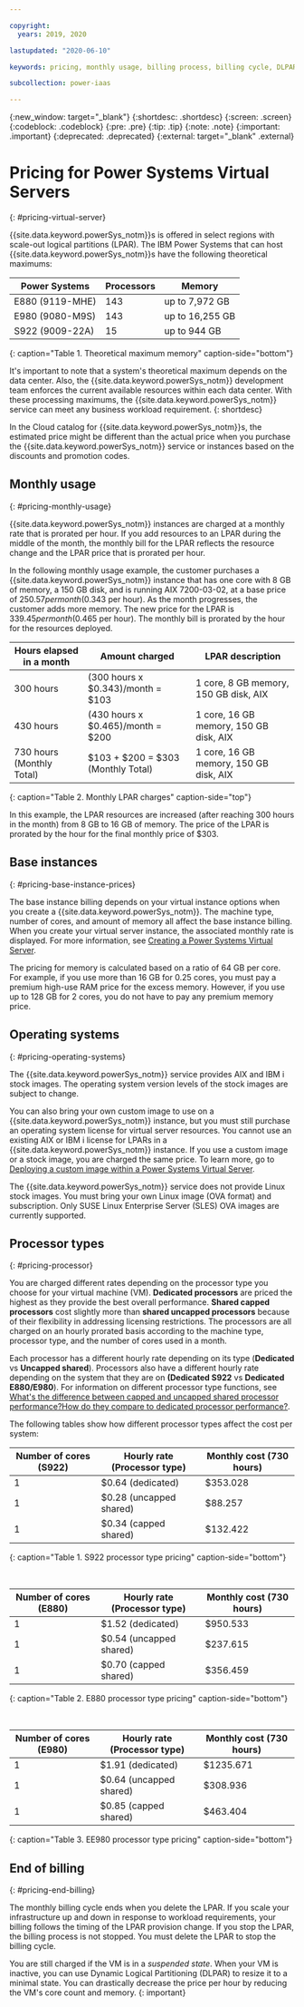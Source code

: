 ```yaml
---

copyright:
  years: 2019, 2020

lastupdated: "2020-06-10"

keywords: pricing, monthly usage, billing process, billing cycle, DLPAR, processor types, linux

subcollection: power-iaas

---
```


{:new_window: target="_blank"}
{:shortdesc: .shortdesc}
{:screen: .screen}
{:codeblock: .codeblock}
{:pre: .pre}
{:tip: .tip}
{:note: .note}
{:important: .important}
{:deprecated: .deprecated}
{:external: target="_blank" .external}

# Pricing for Power Systems Virtual Servers
{: #pricing-virtual-server}

{{site.data.keyword.powerSys_notm}}s is offered in select regions with scale-out logical partitions (LPAR). The IBM Power Systems that can host {{site.data.keyword.powerSys_notm}}s have the following theoretical maximums:

|  Power Systems    |  Processors  |  Memory          |
|-------------------|--------------|------------------|
| E880 (9119-MHE)   |  143         | up to 7,972 GB   |
| E980 (9080-M9S)   |  143         | up to 16,255 GB  |
| S922 (9009-22A)   |  15          | up to 944 GB     |
{: caption="Table 1. Theoretical maximum memory" caption-side="bottom"}

<!--. In DAL12 and DAL13 data centers, the E980 systems allow up to 23,547 GB of memory.-->

It's important to note that a system's theoretical maximum depends on the data center. Also, the {{site.data.keyword.powerSys_notm}} development team enforces the current available resources within each data center. With these processing maximums, the {{site.data.keyword.powerSys_notm}} service can meet any business workload requirement.
{: shortdesc}

In the Cloud catalog for {{site.data.keyword.powerSys_notm}}s, the estimated price might be different than the actual price when you purchase the {{site.data.keyword.powerSys_notm}} service or instances based on the discounts and promotion codes.

## Monthly usage
{: #pricing-monthly-usage}

{{site.data.keyword.powerSys_notm}} instances are charged at a monthly rate that is prorated per hour. If you add resources to an LPAR during the middle of the month, the monthly bill for the LPAR reflects the resource change and the LPAR price that is prorated per hour.

In the following monthly usage example, the customer purchases a {{site.data.keyword.powerSys_notm}} instance that has one core with 8 GB of memory, a 150 GB disk, and is running AIX 7200-03-02, at a base price of $250.57 per month ($0.343 per hour). As the month progresses, the customer adds more memory. The new price for the LPAR is $339.45 per month ($0.465 per hour). The monthly bill is prorated by the hour for the resources deployed.

| Hours elapsed in a month  | Amount charged                     | LPAR description                       |
| ------------------------- | ---------------------------------- | -------------------------------------- |
| 300 hours                 | (300 hours x $0.343)/month = $103      | 1 core, 8 GB memory, 150 GB disk, AIX  |
| 430 hours                 | (430 hours x $0.465)/month = $200      | 1 core, 16 GB memory, 150 GB disk, AIX |
| 730 hours (Monthly Total) | $103 + $200 = $303 (Monthly Total) | 1 core, 16 GB memory, 150 GB disk, AIX |
{: caption="Table 2. Monthly LPAR charges" caption-side="top"}

In this example, the LPAR resources are increased (after reaching 300 hours in the month) from 8 GB to 16 GB of memory. The price of the LPAR is prorated by the hour for the final monthly price of $303.

## Base instances
{: #pricing-base-instance-prices}

The base instance billing depends on your virtual instance options when you create a {{site.data.keyword.powerSys_notm}}. The machine type, number of cores, and amount of memory all affect the base instance billing. When you create your virtual server instance, the associated monthly rate is displayed. For more information, see [Creating a Power Systems Virtual Server](/docs/power-iaas?topic=power-iaas-creating-power-virtual-server#creating-power-virtual-server).

The pricing for memory is calculated based on a ratio of 64 GB per core. For example, if you use more than 16 GB for 0.25 cores, you must pay a premium high-use RAM price for the excess memory. However, if you use up to 128 GB for 2 cores, you do not have to pay any premium memory price.

## Operating systems
{: #pricing-operating-systems}

The {{site.data.keyword.powerSys_notm}} service provides AIX and IBM i stock images. The operating system version levels of the stock images are subject to change.

You can also bring your own custom image to use on a {{site.data.keyword.powerSys_notm}} instance, but you must still purchase an operating system license for virtual server resources. You cannot use an existing AIX or IBM i license for LPARs in a {{site.data.keyword.powerSys_notm}} instance. If you use a custom image or a stock image, you are charged the same price. To learn more, go to [Deploying a custom image within a Power Systems Virtual Server](/docs/power-iaas?topic=power-iaas-deploy-custom-image).

The {{site.data.keyword.powerSys_notm}} service does not provide Linux stock images. You must bring your own Linux image (OVA format) and subscription. Only SUSE Linux Enterprise Server (SLES) OVA images are currently supported.

## Processor types
{: #pricing-processor}

You are charged different rates depending on the processor type you choose for your virtual machine (VM). **Dedicated processors** are priced the highest as they provide the best overall performance. **Shared capped processors** cost slightly more than **shared uncapped processors** because of their flexibility in addressing licensing restrictions. The processors are all charged on an hourly prorated basis according to the machine type, processor type, and the number of cores used in a month.

Each processor has a different hourly rate depending on its type (**Dedicated** vs **Uncapped shared**). Processors also have a different hourly rate depending on the system that they are on **(Dedicated S922** vs **Dedicated E880/E980**). For information on different processor type functions, see [What's the difference between capped and uncapped shared processor performance?How do they compare to dedicated processor performance?](/docs/power-iaas?topic=power-iaas-power-iaas-faqs#processor).

The following tables show how different processor types affect the cost per system:

| Number of cores (S922) | Hourly rate (Processor type) | Monthly cost (730 hours) |
| ---------------------- | ---------------------------- | ------------------------ |
| 1                      | $0.64 (dedicated)            | $353.028                  |
| 1                      | $0.28 (uncapped shared)      | $88.257                  |
| 1                      | $0.34 (capped shared)        | $132.422                  |
{: caption="Table 1. S922 processor type pricing" caption-side="bottom"}

<br>

| Number of cores (E880) | Hourly rate (Processor type) | Monthly cost (730 hours) |
| --------------------------- | ---------------------------- | ------------------------ |
| 1                           | $1.52 (dedicated)            | $950.533                 |
| 1                           | $0.54 (uncapped shared)      | $237.615                  |
| 1                           | $0.70 (capped shared)        | $356.459                  |
{: caption="Table 2. E880 processor type pricing" caption-side="bottom"}

<br>

| Number of cores (E980) | Hourly rate (Processor type) | Monthly cost (730 hours) |
| --------------------------- | ---------------------------- | ------------------------ |
| 1                           | $1.91 (dedicated)            | $1235.671                 |
| 1                           | $0.64 (uncapped shared)      | $308.936                  |
| 1                           | $0.85 (capped shared)        | $463.404                  |
{: caption="Table 3. EE980 processor type pricing" caption-side="bottom"}

## End of billing
{: #pricing-end-billing}

The monthly billing cycle ends when you delete the LPAR. If you scale your infrastructure up and down in response to workload requirements, your billing follows the timing of the LPAR provision change. If you stop the LPAR, the billing process is not stopped. You must delete the LPAR to stop the billing cycle.

You are still charged if the VM is in a *suspended state*. When your VM is inactive, you can use Dynamic Logical Partitioning (DLPAR) to resize it to a minimal state. You can drastically decrease the price per hour by reducing the VM's core count and memory.
{: important}
